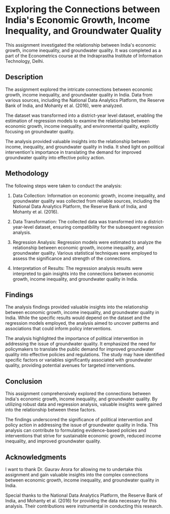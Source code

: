 # Exploring the Connections between India's Economic Growth, Income Inequality, and Groundwater Quality

This assignment investigated the relationship between India's economic growth, income inequality, and groundwater quality. It was completed as a part of the Econometrics course at the Indraprastha Institute of Information Technology, Delhi.

## Description

The assignment explored the intricate connections between economic growth, income inequality, and groundwater quality in India. Data from various sources, including the National Data Analytics Platform, the Reserve Bank of India, and Mohanty et al. (2016), were analyzed. 

The dataset was transformed into a district-year level dataset, enabling the estimation of regression models to examine the relationship between economic growth, income inequality, and environmental quality, explicitly focusing on groundwater quality.

The analysis provided valuable insights into the relationship between income, inequality, and groundwater quality in India. It shed light on political intervention's importance in translating the demand for improved groundwater quality into effective policy action.

## Methodology

The following steps were taken to conduct the analysis:

1. Data Collection: Information on economic growth, income inequality, and groundwater quality was collected from reliable sources, including the National Data Analytics Platform, the Reserve Bank of India, and Mohanty et al. (2016).

2. Data Transformation: The collected data was transformed into a district-year-level dataset, ensuring compatibility for the subsequent regression analysis.

3. Regression Analysis: Regression models were estimated to analyze the relationship between economic growth, income inequality, and groundwater quality. Various statistical techniques were employed to assess the significance and strength of the connections.

4. Interpretation of Results: The regression analysis results were interpreted to gain insights into the connections between economic growth, income inequality, and groundwater quality in India.

## Findings

The analysis findings provided valuable insights into the relationship between economic growth, income inequality, and groundwater quality in India. While the specific results would depend on the dataset and the regression models employed, the analysis aimed to uncover patterns and associations that could inform policy interventions.

The analysis highlighted the importance of political intervention in addressing the issue of groundwater quality. It emphasized the need for policymakers to translate the public demand for improved groundwater quality into effective policies and regulations. The study may have identified specific factors or variables significantly associated with groundwater quality, providing potential avenues for targeted interventions.

## Conclusion

This assignment comprehensively explored the connections between India's economic growth, income inequality, and groundwater quality. By utilizing robust data and regression analysis, valuable insights were gained into the relationship between these factors.

The findings underscored the significance of political intervention and policy action in addressing the issue of groundwater quality in India. This analysis can contribute to formulating evidence-based policies and interventions that strive for sustainable economic growth, reduced income inequality, and improved groundwater quality.

## Acknowledgments

I want to thank Dr. Gaurav Arora for allowing me to undertake this assignment and gain valuable insights into the complex connections between economic growth, income inequality, and groundwater quality in India.

Special thanks to the National Data Analytics Platform, the Reserve Bank of India, and Mohanty et al. (2016) for providing the data necessary for this analysis. Their contributions were instrumental in conducting this research.
